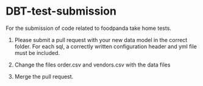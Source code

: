 # DBT-test-submission

For the submission of code related to foodpanda take home tests.

1. Please submit a pull request with your new data model in the correct folder.
   For each sql, a correctly written configuration header and yml file must be included.

2. Change the files order.csv and vendors.csv with the data files

3. Merge the pull request.
